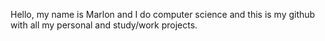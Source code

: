 Hello, my name is Marlon and I do computer science and this is my github with all my personal and study/work projects.